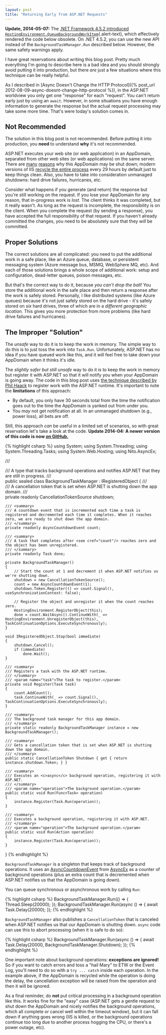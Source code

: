 ```yaml
---
layout: post
title: "Returning Early from ASP.NET Requests"
---
```

<div class="alert alert-danger" markdown="1">
<i class="fa fa-exclamation-triangle fa-2x pull-left"></i>

**Update, 2014-05-07:** The [.NET Framework 4.5.2 introduced `HostingEnvironment.QueueBackgroundWorkItem`](http://msdn.microsoft.com/en-us/library/ms171868(v=vs.110).aspx#v452){.alert-text}, which effectively rendered the code below obsolete. On .NET 4.5.2, you can use the new API instead of the `BackgroundTaskManager.Run` described below. However, the same safety warnings apply.
</div>

I have great reservations about writing this blog post. Pretty much everything I'm going to describe here is a bad idea and you should strongly avoid putting it into production, but there _are_ just a few situations where this technique can be really helpful.

As I described in [Async Doesn't Change the HTTP Protocol]({% post_url 2012-08-09-async-doesnt-change-http-protocol %}), in the ASP.NET worldview you only get one "response" for each "request". You can't return early just by using an `await`. However, in some situations you have enough information to generate the response but the actual request processing may take some more time. That's were today's solution comes in.

## Not Recommended

The solution in this blog post is not recommended. Before putting it into production, you **need** to understand **why** it's not recommended.

ASP.NET executes your web site (or web application) in an AppDomain, separated from other web sites (or web applications) on the same server. There are [many](http://blogs.msdn.com/b/tess/archive/2006/08/02/asp-net-case-study-lost-session-variables-and-appdomain-recycles.aspx) [reasons](http://blogs.msdn.com/b/johan/archive/2007/05/16/common-reasons-why-your-application-pool-may-unexpectedly-recycle.aspx) why this AppDomain may be shut down; modern versions of IIS [recycle the entire process](http://www.iis.net/configreference/system.applicationhost/applicationpools/add/recycling) every 29 hours by default just to keep things clean. Also, you have to take into consideration unmanaged shutdowns: hard drive failures, hurricanes, etc.

Consider what happens if you generate (and return) the response but you're still working on the request. If you lose your AppDomain for any reason, that in-progress work is _lost_. The client thinks it was completed, but it really wasn't. As long as the request is incomplete, the responsibility is on the client. When you complete the request (by sending a response), you have accepted the full responsibility of that request. If you haven't already committed the changes, you need to be absolutely sure that they _will_ be committed.

## Proper Solutions

The correct solutions are all complicated: you need to put the additional work in a safe place, like an Azure queue, database, or persistent messaging system (Azure message bus, MSMQ, WebSphere MQ, etc). And each of those solutions brings a whole scope of additional work: setup and configuration, dead-letter queues, poison messages, etc.

But that's the correct way to do it, because _you can't drop the ball!_ You store the additional work in the safe place and then return a response after the work is safely stored. Personally, I like distributed systems (like Azure queues) because it's not just safely stored on the hard drive - it's safely stored on _six_ hard drives, three of which are in a _different geographic location._ This gives you more protection from more problems (like hard drive failures and hurricanes).

## The Improper "Solution"

The _unsafe_ way to do it is to keep the work in memory. The simple way to do this is to just toss the work into `Task.Run`. Unfortunately, ASP.NET has no idea if you have queued work like this, and it will feel free to take down your AppDomain when it thinks it's idle.

The _slightly safer but still unsafe_ way to do it is to keep the work in memory but register it with ASP.NET so that it will notify you when your AppDomain is going away. The code in this blog post uses [the technique described by Phil Haack](http://haacked.com/archive/2011/10/16/the-dangers-of-implementing-recurring-background-tasks-in-asp-net.aspx) to register work with the ASP.NET runtime. It's important to note the **limitations** of this approach:

- By default, you only have 30 seconds total from the time the notification goes out to the time the AppDomain is yanked out from under you.
- You _may_ not get notification at all. In an unmanaged shutdown (e.g., power loss), all bets are off.

Still, this approach _can_ be useful in a limited set of scenarios, so with great reservation let's take a look at the code. **Update 2014-04: A newer version of this code is now [on GitHub.](https://github.com/StephenCleary/AspNetBackgroundTasks)**

{% highlight csharp %}
using System;
using System.Threading;
using System.Threading.Tasks;
using System.Web.Hosting;
using Nito.AsyncEx;

/// <summary>
/// A type that tracks background operations and notifies ASP.NET that they are still in progress.
/// </summary>
public sealed class BackgroundTaskManager : IRegisteredObject
{
    /// <summary>
    /// A cancellation token that is set when ASP.NET is shutting down the app domain.
    /// </summary>
    private readonly CancellationTokenSource shutdown;

    /// <summary>
    /// A countdown event that is incremented each time a task is registered and decremented each time it completes. When it reaches zero, we are ready to shut down the app domain. 
    /// </summary>
    private readonly AsyncCountdownEvent count;

    /// <summary>
    /// A task that completes after <see cref="count"/> reaches zero and the object has been unregistered.
    /// </summary>
    private readonly Task done;

    private BackgroundTaskManager()
    {
        // Start the count at 1 and decrement it when ASP.NET notifies us we're shutting down.
        shutdown = new CancellationTokenSource();
        count = new AsyncCountdownEvent(1);
        shutdown.Token.Register(() => count.Signal(), useSynchronizationContext: false);

        // Register the object and unregister it when the count reaches zero.
        HostingEnvironment.RegisterObject(this);
        done = count.WaitAsync().ContinueWith(_ => HostingEnvironment.UnregisterObject(this), TaskContinuationOptions.ExecuteSynchronously);
    }

    void IRegisteredObject.Stop(bool immediate)
    {
        shutdown.Cancel();
        if (immediate)
            done.Wait();
    }

    /// <summary>
    /// Registers a task with the ASP.NET runtime.
    /// </summary>
    /// <param name="task">The task to register.</param>
    private void Register(Task task)
    {
        count.AddCount();
        task.ContinueWith(_ => count.Signal(), TaskContinuationOptions.ExecuteSynchronously);
    }

    /// <summary>
    /// The background task manager for this app domain.
    /// </summary>
    private static readonly BackgroundTaskManager instance = new BackgroundTaskManager();

    /// <summary>
    /// Gets a cancellation token that is set when ASP.NET is shutting down the app domain.
    /// </summary>
    public static CancellationToken Shutdown { get { return instance.shutdown.Token; } }
    
    /// <summary>
    /// Executes an <c>async</c> background operation, registering it with ASP.NET.
    /// </summary>
    /// <param name="operation">The background operation.</param>
    public static void Run(Func<Task> operation)
    {
        instance.Register(Task.Run(operation));
    }

    /// <summary>
    /// Executes a background operation, registering it with ASP.NET.
    /// </summary>
    /// <param name="operation">The background operation.</param>
    public static void Run(Action operation)
    {
        instance.Register(Task.Run(operation));
    }
}
{% endhighlight %}

`BackgroundTaskManager` is a singleton that keeps track of background operations. It uses an [AsyncCountdownEvent](http://nitoasyncex.codeplex.com/wikipage?title=AsyncCountdownEvent) from [AsyncEx](http://nitoasyncex.codeplex.com/) as a counter of background operations (plus an extra count that is decremented when ASP.NET notifies us that the AppDomain is going down).

You can queue synchronous or asynchronous work by calling `Run`:

{% highlight csharp %}
BackgroundTaskManager.Run(() =>
{
    Thread.Sleep(20000);
});
BackgroundTaskManager.Run(async () =>
{
    await Task.Delay(20000);
});
{% endhighlight %}

`BackgroundTaskManager` also publishes a `CancellationToken` that is canceled when ASP.NET notifies us that our AppDomain is shutting down. `async` code can use this to abort processing (when it is safe to do so):

{% highlight csharp %}
BackgroundTaskManager.Run(async () =>
{
    await Task.Delay(20000, BackgroundTaskManager.Shutdown);
});
{% endhighlight %}

One important note about background operations: **exceptions are ignored!** So if you want to catch errors and toss a "hail Mary" to ETW or the Event Log, you'll need to do so with a `try ... catch` inside each operation. In the example above, if the AppDomain is recycled while the operation is doing the delay, the cancellation exception will be raised from the operation and then it will be ignored.

As a final reminder, do **not** put critical processing in a background operation like this. It works fine for the "easy" case (ASP.NET gets a gentle request to shut down the AppDomain and nicely notifies the background operations, which all complete or cancel well within the timeout window), but it can fall down if anything goes wrong (IIS is killed, or the background operations continue too long due to another process hogging the CPU, or there's a power outage, etc).

